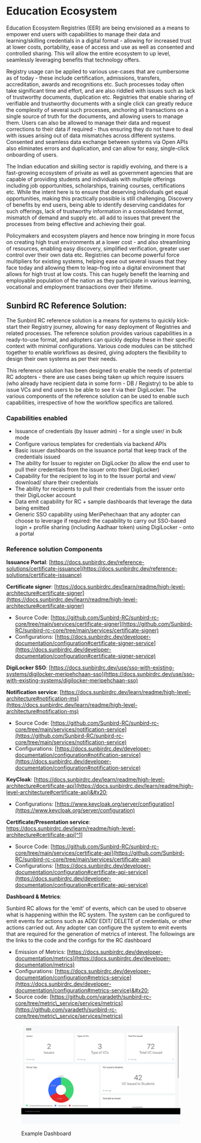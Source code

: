 # Education Ecosystem

Education Ecosystem Registries (EER) are being envisioned as a means to empower end users with capabilities to manage their data and learning/skilling credentials in a digital format - allowing for increased trust at lower costs, portability, ease of access and use as well as consented and controlled sharing. This will allow the entire ecosystem to up level, seamlessly leveraging benefits that technology offers.  &#x20;

Registry usage can be applied to various use-cases that are cumbersome as of today - these include certification, admissions, transfers, accreditation, awards and recognitions etc. Such processes today often take significant time and effort, and are also riddled with issues such as lack of trustworthy documents, duplication etc. Registries that enable sharing of verifiable and trustworthy documents with a single click can greatly reduce the complexity of several such processes, anchoring all transactions on a single source of truth for the documents, and allowing users to manage them. Users can also be allowed to manage their data and request corrections to their data if required - thus ensuring they do not have to deal with issues arising out of data mismatches across different systems.  Consented and seamless data exchange between systems via Open APIs also eliminates errors and duplication, and can allow for easy, single-click onboarding of users.  &#x20;

The Indian education and skilling sector is rapidly evolving, and there is a fast-growing ecosystem of private as well as government agencies that are capable of providing students and individuals with multiple offerings including job opportunities, scholarships, training courses, certifications etc. While the intent here is to ensure that deserving individuals get equal opportunities, making this practically possible is still challenging. Discovery of benefits by end users, being able to identify deserving candidates for such offerings, lack of trustworthy information in a consolidated format, mismatch of demand and supply etc. all add to issues that prevent the processes from being effective and achieving their goal.

Policymakers and ecosystem players and hence now bringing in more focus on creating high trust environments at a lower cost - and also streamlining of resources, enabling easy discovery, simplified verification, greater user control over their own data etc. Registries can become powerful force multipliers for existing systems, helping ease out several issues that they face today and allowing them to leap-frog into a digital environment that allows for high trust at low costs. This can hugely benefit the learning and employable population of the nation as they participate in various learning, vocational and employment transactions over their lifetime.

## Sunbird RC Reference Solution:

The Sunbird RC reference solution is a means for systems to quickly kick-start their Registry journey, allowing for easy deployment of Registries and related processes. The reference solution provides various capabilities in a ready-to-use format, and adopters can quickly deploy these in their specific context with minimal configurations. Various code modules can be stitched together to enable workflows as desired, giving adopters the flexibility to design their own systems as per their needs.&#x20;

This reference solution has been designed to enable the needs of potential RC adopters - there are use cases being taken up which require issuers (who already have recipient data in some form - DB / Registry) to be able to issue VCs and end users to be able to see it via their DigiLocker. The various components of the reference solution can be used to enable such capabilities, irrespective of how the workflow specifics are tailored.

### Capabilities enabled

* Issuance of credentials (by Issuer admin) - for a single user/ in bulk mode
* Configure various templates for credentials via backend APIs
* Basic issuer dashboards on the issuance portal that keep track of the credentials issued
* The ability for Issuer to register on DigiLocker (to allow the end user to pull their credentials from the issuer onto their DigiLocker)
* Capability for the recipient to log in to the Issuer portal and view/ download/ share their credentials
* The ability for recipients to pull their credentials from the issuer onto their DigiLocker account
* Data emit capability for RC + sample dashboards that leverage the data being emitted
* Generic SSO capability using MeriPehechaan that any adopter can choose to leverage if required: the capability to carry out SSO-based login + profile sharing (including Aadhaar token) using DigiLocker - onto a portal

### Reference solution Components

**Issuance Portal**: [https://docs.sunbirdrc.dev/reference-solutions/certificate-issuance](https://docs.sunbirdrc.dev/reference-solutions/certificate-issuance)

**Certificate signer**: [https://docs.sunbirdrc.dev/learn/readme/high-level-architecture#certificate-signer](https://docs.sunbirdrc.dev/learn/readme/high-level-architecture#certificate-signer)

* Source Code: [https://github.com/Sunbird-RC/sunbird-rc-core/tree/main/services/certificate-signer](https://github.com/Sunbird-RC/sunbird-rc-core/tree/main/services/certificate-signer)
* Configurations: [https://docs.sunbirdrc.dev/developer-documentation/configuration#certificate-signer-service](https://docs.sunbirdrc.dev/developer-documentation/configuration#certificate-signer-service)

**DigiLocker SSO**: [https://docs.sunbirdrc.dev/use/sso-with-existing-systems/digilocker-meripehchaan-sso](https://docs.sunbirdrc.dev/use/sso-with-existing-systems/digilocker-meripehchaan-sso)

**Notification service**: [https://docs.sunbirdrc.dev/learn/readme/high-level-architecture#notification-ms](https://docs.sunbirdrc.dev/learn/readme/high-level-architecture#notification-ms)

* Source Code: [https://github.com/Sunbird-RC/sunbird-rc-core/tree/main/services/notification-service](https://github.com/Sunbird-RC/sunbird-rc-core/tree/main/services/notification-service)
* Configurations: [https://docs.sunbirdrc.dev/developer-documentation/configuration#notification-service](https://docs.sunbirdrc.dev/developer-documentation/configuration#notification-service)

**KeyCloak**: [https://docs.sunbirdrc.dev/learn/readme/high-level-architecture#certificate-api](https://docs.sunbirdrc.dev/learn/readme/high-level-architecture#certificate-api)&#x20;

* Configurations: [https://www.keycloak.org/server/configuration](https://www.keycloak.org/server/configuration)

**Certificate/Presentation service**: https://docs.sunbirdrc.dev/learn/readme/high-level-architecture#certificate-api[^1]

* Source Code: [https://github.com/Sunbird-RC/sunbird-rc-core/tree/main/services/certificate-api](https://github.com/Sunbird-RC/sunbird-rc-core/tree/main/services/certificate-api)
* Configurations: [https://docs.sunbirdrc.dev/developer-documentation/configuration#certificate-api-service](https://docs.sunbirdrc.dev/developer-documentation/configuration#certificate-api-service)

**Dashboard & Metrics**:

Sunbird RC allows for the 'emit' of events, which can be used to observe what is happening within the RC system. The system can be configured to emit events for actions such as ADD/ EDIT/ DELETE of credentials, or other actions carried out. Any adopter can configure the system to emit events that are required for the generation of metrics of interest. The followings are the links to the code and the configs for the RC dashboard

* Emission of Metrics: [https://docs.sunbirdrc.dev/developer-documentation/metrics](https://docs.sunbirdrc.dev/developer-documentation/metrics)
* Configurations: [https://docs.sunbirdrc.dev/developer-documentation/configuration#metrics-service](https://docs.sunbirdrc.dev/developer-documentation/configuration#metrics-service)&#x20;
* Source code: [https://github.com/varadeth/sunbird-rc-core/tree/metric\_service/services/metrics](https://github.com/varadeth/sunbird-rc-core/tree/metric\_service/services/metrics)

<figure><img src="../../../.gitbook/assets/screenshot-demo-education-registry.xiv.in-2023.04.21-18_58_45.png" alt=""><figcaption><p>Example Dashboard</p></figcaption></figure>

[^1]: 

